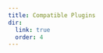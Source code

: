 ```yaml
---
title: Compatible Plugins
dir:
  link: true
  order: 4
---
```


<div class="catalog-display-container">
  <Catalog base="/plugins/yuseries/YuIllustration/compat/"/>
</div>